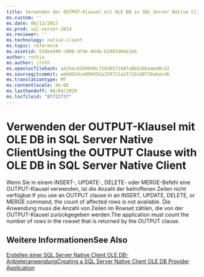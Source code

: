 ```yaml
---
title: Verwenden der OUTPUT-Klausel mit OLE DB in SQL Server Native Client | Microsoft-Dokumentation
ms.custom: ''
ms.date: 06/13/2017
ms.prod: sql-server-2014
ms.reviewer: ''
ms.technology: native-client
ms.topic: reference
ms.assetid: 53deeb99-c088-4fde-844b-b2d91d6de1eb
author: rothja
ms.author: jroth
ms.openlocfilehash: a425ec6269040c72836571b8fa8b51bba4ed8c32
ms.sourcegitcommit: ad4d92dce894592a259721a1571b1d8736abacdb
ms.translationtype: MT
ms.contentlocale: de-DE
ms.lasthandoff: 08/04/2020
ms.locfileid: "87722737"
---
```

# <a name="using-the-output-clause-with-ole-db-in-sql-server-native-client"></a><span data-ttu-id="a402e-102">Verwenden der OUTPUT-Klausel mit OLE DB in SQL Server Native Client</span><span class="sxs-lookup"><span data-stu-id="a402e-102">Using the OUTPUT Clause with OLE DB in SQL Server Native Client</span></span>
  <span data-ttu-id="a402e-103">Wenn Sie in einem INSERT-, UPDATE-, DELETE- oder MERGE-Befehl eine OUTPUT-Klausel verwenden, ist die Anzahl der betroffenen Zeilen nicht verfügbar.</span><span class="sxs-lookup"><span data-stu-id="a402e-103">If you use an OUTPUT clause in an INSERT, UPDATE, DELETE, or MERGE command, the count of affected rows is not available.</span></span> <span data-ttu-id="a402e-104">Die Anwendung muss die Anzahl von Zeilen im Rowset zählen, die von der OUTPUT-Klausel zurückgegeben werden.</span><span class="sxs-lookup"><span data-stu-id="a402e-104">The application must count the number of rows in the rowset that is returned by the OUTPUT clause.</span></span>  
  
## <a name="see-also"></a><span data-ttu-id="a402e-105">Weitere Informationen</span><span class="sxs-lookup"><span data-stu-id="a402e-105">See Also</span></span>  
 [<span data-ttu-id="a402e-106">Erstellen einer SQL Server Native Client OLE DB-Anbieteranwendung</span><span class="sxs-lookup"><span data-stu-id="a402e-106">Creating a SQL Server Native Client OLE DB Provider Application</span></span>](creating-a-sql-server-native-client-ole-db-provider-application.md)  
  
  
